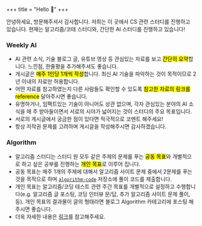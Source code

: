 +++
title = "Hello 👋"
+++

<!--more-->

안녕하세요, 방문해주셔서 감사합니다. 저희는 이 곳에서 CS 관련 스터디를 진행하고 있습니다. 현재는 알고리즘/코테 스터디와, 간단한 AI 스터디를 진행하고 있습니다!

### Weekly AI

- AI 관련 소식, 기술 블로그 글, 유튜브 영상 등 관심있는 자료를 보고 <mark>간단히 요약</mark>합니다. 느낀점, 한줄평을 추가해주셔도 좋습니다.
- 게시글은 <mark>매주 1인당 1개씩 작성</mark>합니다. 최신 AI 기술을 파악하는 것이 목적이므로 2년 이내의 자료만 허용합니다.
- 어떤 자료를 참고하였는지 다른 사람들도 확인할 수 있도록 <mark>참고한 자료의 링크를 reference</mark> 달아주시면 좋습니다.
- 유명하거나, 임팩트있는 기술이 아니어도 상관 없으며, 각자 관심있는 분야의 AI 소식을 매 주 받아들이면서 서로의 시야가 넓어지는 것이 스터디의 주요 목표입니다.
- 서로의 게시글에서 궁금한 점이 있다면 적극적으로 코멘트 해주세요!
- 항상 저작권 문제를 고려하며 게시글을 작성해주시면 감사하겠습니다.

### Algorithm

- 알고리즘 스터디는 스터디 원 모두 같은 주제의 문제를 푸는 <mark>공동 목표</mark>와 개별적으로 하고 싶은 공부를 진행하는 <mark>개인 목표</mark>로 이루어 집니다.
- 공동 목표는 매주 1개의 주제에 대해서 알고리즘 사이트 문제 중에서 2문제를 푸는 것을 목적으로 하며 [`algorithm-code`](https://github.com/cse-study/algorithm-code) 저장소에 풀이 코드를 제출합니다. 
- 개인 목표는 알고리즘/코딩 테스트 관련 주간 목표를 개별적으로 설정하고 수행합니다(e.g. 알고리즘 글 포스팅, 코딩 인터뷰 문/답, 추가 알고리즘 사이트 문제 풀이, 등). 개인 목표의 결과물이 글의 형태라면 블로그 Algorithm 카테고리에 포스팅 해주시면 좋습니다.
- 더욱 자세한 내용은 [링크](https://github.com/cse-study/algorithm-code)를 참고해주세요.

